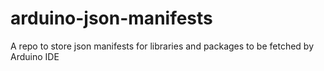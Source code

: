 # arduino-json-manifests
A repo to store json manifests for libraries and packages to be fetched by Arduino IDE
